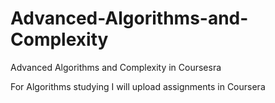 # Advanced-Algorithms-and-Complexity
Advanced Algorithms and Complexity in Coursesra

For Algorithms studying 
I will upload assignments in Coursera
